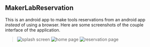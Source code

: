 ## MakerLabReservation

This is an android app to make tools reservations from an android app _instead_ of using a browser.
Here are some screenshots of the couple interface of the application.

> ![splash screen](https://github.com/as-bestinclass/MakerLabReservation/blob/master/Screenshot_20191130-050350.png)
> ![home page](https://github.com/as-bestinclass/MakerLabReservation/blob/master/Screenshot_20191130-050353.png)
> ![reservation page](https://github.com/as-bestinclass/MakerLabReservation/blob/master/Screenshot_20191130-050404.png)
